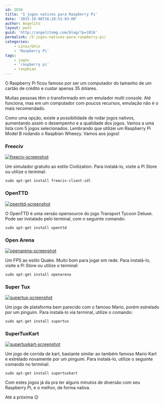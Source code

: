 ```yaml
---
id: 1016
title: '5 jogos nativos para Raspberry Pi'
date: '2015-10-08T16:28:51-03:00'
author: Angelito
layout: post
guid: 'http://angelitomg.com/blog/?p=1016'
permalink: /5-jogos-nativos-para-raspberry-pi/
categories:
    - Linux/Unix
    - 'Raspberry Pi'
tags:
    - jogos
    - 'raspberry pi'
    - raspbian
---
```


O Raspberry Pi ficou famoso por ser um computador do tamanho de um cartão de crédito e custar apenas 35 dólares.

Muitas pessoas têm o transformado em um emulador multi console. Até funciona, mas em um computador com poucos recursos, emulação não é o mais recomendado.

Como uma opção, existe a possibilidade de rodar jogos nativos, aumentando assim o desempenho e a qualidade dos jogos. Vamos a uma lista com 5 jogos selecionados. Lembrando que utilizei um Raspberry Pi Model B rodando o Raspbian Wheezy. Vamos aos jogos!

### **Freeciv**

[![freeciv-screenshot](http://angelitomg.com/blog/wp-content/uploads/2015/10/freeciv-screenshot.jpg)](http://angelitomg.com/blog/wp-content/uploads/2015/10/freeciv-screenshot.jpg)

Um simulador gratuíto ao estilo Civilization. Para instalá-lo, visite a Pi Store ou utilize o terminal:

`sudo apt-get install freeciv-client-sdl`

### OpenTTD

[![openttd-screenshot](http://angelitomg.com/blog/wp-content/uploads/2015/10/openttd-screenshot.jpg)](http://angelitomg.com/blog/wp-content/uploads/2015/10/openttd-screenshot.jpg)

O OpenTTD é uma versão opensource do jogo Transport Tycoon Deluxe. Pode ser instalado pelo terminal, com o seguinte comando:

`sudo apt-get install openttd`

### Open Arena

[![openarena-screenshot](http://angelitomg.com/blog/wp-content/uploads/2015/10/openarena-screenshot.jpg)](http://angelitomg.com/blog/wp-content/uploads/2015/10/openarena-screenshot.jpg)

Um FPS ao estilo Quake. Muito bom para jogar em rede. Para instalá-lo, visite a Pi Store ou utilize o terminal:

`sudo apt-get install openarena`

### Super Tux

[![supertux-screenshot](http://angelitomg.com/blog/wp-content/uploads/2015/10/supertux-screenshot.jpg)](http://angelitomg.com/blog/wp-content/uploads/2015/10/supertux-screenshot.jpg)

Um jogo de plataforma bem parecido com o famoso Mario, porém estrelado por um pinguim. Para instalá-lo via terminal, utilize o comando:

`sudo apt-get install supertux`

### SuperTuxKart

[![supertuxkart-screenshot](http://angelitomg.com/blog/wp-content/uploads/2015/10/supertuxkart-screenshot.jpg)](http://angelitomg.com/blog/wp-content/uploads/2015/10/supertuxkart-screenshot.jpg)

Um jogo de corrida de kart, bastante similar ao também famoso Mario Kart e estrelado novamente por um pinguim. Para instalá-lo, utilize o seguinte comando no terminal:

`sudo apt-get install supertuxkart`

Com estes jogos já da pra ter alguns minutos de diversão com seu Raspberry Pi, e o melhor, de forma nativa.

Até a próxima 😉